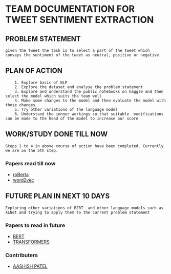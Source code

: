# TEAM DOCUMENTATION FOR TWEET SENTIMENT EXTRACTION

## PROBLEM STATEMENT
```
given the tweet the task is to select a part of the tweet which conveys the sentiment of the tweet as neutral, positive or negative.
```

## PLAN OF ACTION
```
    1. Explore basic of NLP
    2. Explore the dataset and analyse the problem statement
    3. Explore and understand the public notebooks on kaggle and then select the model which suits the team well
    4. Make some changes to the model and then evaluate the model with those changes
    5. Try other variations of the language model 
    6. Understand the innner workings so that suitable  modifications can be made to the head of the model to increase our score
```
## WORK/STUDY DONE TILL NOW
```
Steps 1 to 4 in above course of action have been completed. Currently we are on the 5th step.
```
### Papers read till now
* [roBerta](https://arxiv.org/abs/1907.11692)
* [word2vec](https://papers.nips.cc/paper/5021-distributed-representations-of-words-and-phrases-and-their-compositionality.pdf)

## FUTURE PLAN IN NEXT 10 DAYS
```
Exploring other variations of BERT  and other language models such as XLNet and trying to apply them to the current problem statement
```
### Papers to read in future 
* [BERT](https://arxiv.org/abs/1706.03762)
* [TRANSFORMERS](https://arxiv.org/abs/1706.03762) 
### Contributers
* [AASHISH PATEL](https://github.com/aashishp/)


